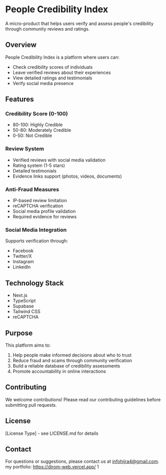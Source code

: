 # People Credibility Index

A micro-product that helps users verify and assess people's credibility through community reviews and ratings.

## Overview

People Credibility Index is a platform where users can:
- Check credibility scores of individuals
- Leave verified reviews about their experiences
- View detailed ratings and testimonials
- Verify social media presence

## Features

### Credibility Score (0-100)
- 80-100: Highly Credible
- 50-80: Moderately Credible
- 0-50: Not Credible

### Review System
- Verified reviews with social media validation
- Rating system (1-5 stars)
- Detailed testimonials
- Evidence links support (photos, videos, documents)

### Anti-Fraud Measures
- IP-based review limitation
- reCAPTCHA verification
- Social media profile validation
- Required evidence for reviews

### Social Media Integration
Supports verification through:
- Facebook
- Twitter/X
- Instagram
- LinkedIn

## Technology Stack

- Next.js
- TypeScript
- Supabase
- Tailwind CSS
- reCAPTCHA

## Purpose

This platform aims to:
1. Help people make informed decisions about who to trust
2. Reduce fraud and scams through community verification
3. Build a reliable database of credibility assessments
4. Promote accountability in online interactions

## Contributing

We welcome contributions! Please read our contributing guidelines before submitting pull requests.

## License

[License Type] - see LICENSE.md for details


## Contact

For questions or suggestions, please contact us at [infohijra4@gmail.com](mailto:infohijra4@gmail.com).
my portfolio: https://dirom-web.vercel.app/
1